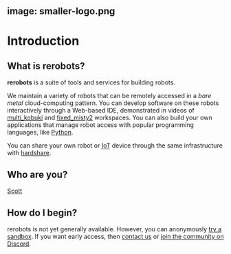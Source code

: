 image: smaller-logo.png
---

# Introduction

## What is rerobots?

**rerobots** is a suite of tools and services for building robots.

We maintain a variety of robots that can be remotely accessed in a *bare metal*
cloud-computing pattern.
You can develop software on these robots interactively through a Web-based IDE,
demonstrated in videos of [multi_kobuki](https://vimeo.com/465989844) and
[fixed_misty2](https://vimeo.com/488264658) workspaces.
You can also build your own applications that manage robot access with popular programming languages,
like [Python](https://pypi.org/project/rerobots/).

You can share your own robot or <abbr title="Internet of Things">IoT</abbr> device through the same infrastructure with
[hardshare](https://hardshare.readthedocs.io/en/latest/).


## Who are you?

[Scott](https://twitter.com/nocturnalnectar)


## How do I begin?

rerobots is not yet generally available.
However, you can anonymously [try a sandbox](https://rerobots.net/sandbox).
If you want early access, then [contact us](https://rerobots.net/contact) or
[join the community on Discord](https://discord.gg/ur3jTyw).
